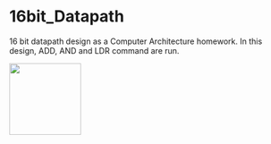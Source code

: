 # 16bit_Datapath

16 bit datapath design as a Computer Architecture homework. In this design, ADD, AND and LDR command are run.

<img src="(https://github.com/enesdurmus/16bit_Datapath/blob/main/16bit_datapath.png)" width="128"/>

